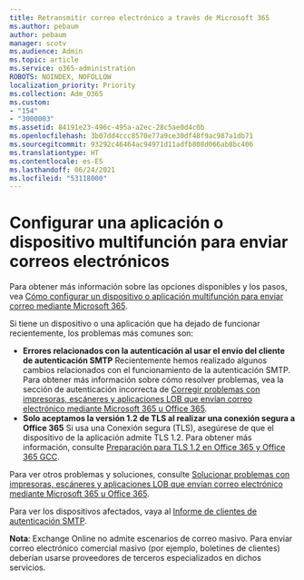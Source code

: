 ```yaml
---
title: Retransmitir correo electrónico a través de Microsoft 365
ms.author: pebaum
author: pebaum
manager: scotv
ms.audience: Admin
ms.topic: article
ms.service: o365-administration
ROBOTS: NOINDEX, NOFOLLOW
localization_priority: Priority
ms.collection: Adm_O365
ms.custom:
- "154"
- "3000003"
ms.assetid: 84191e23-496c-495a-a2ec-28c5ae0d4c0b
ms.openlocfilehash: 3b07dd4ccc8570e77a9ce30df48f9ac987a1db71
ms.sourcegitcommit: 93292c46464ac94971d11adfb808d066ab8bc406
ms.translationtype: HT
ms.contentlocale: es-ES
ms.lasthandoff: 06/24/2021
ms.locfileid: "53118000"
---
```

# <a name="set-up-a-multifunction-device-or-application-to-send-email"></a>Configurar una aplicación o dispositivo multifunción para enviar correos electrónicos

Para obtener más información sobre las opciones disponibles y los pasos, vea [Cómo configurar un dispositivo o aplicación multifunción para enviar correo mediante Microsoft 365](/Exchange/mail-flow-best-practices/how-to-set-up-a-multifunction-device-or-application-to-send-email-using-microsoft-365-or-office-365).
  
Si tiene un dispositivo o una aplicación que ha dejado de funcionar recientemente, los problemas más comunes son:

- **Errores relacionados con la autenticación al usar el envío del cliente de autenticación SMTP** Recientemente hemos realizado algunos cambios relacionados con el funcionamiento de la autenticación SMTP. Para obtener más información sobre cómo resolver problemas, vea la sección de autenticación incorrecta de [Corregir problemas con impresoras, escáneres y aplicaciones LOB que envían correo electrónico mediante Microsoft 365 u Office 365](/Exchange/mail-flow-best-practices/fix-issues-with-printers-scanners-and-lob-applications-that-send-email-using-off#error-authentication-unsuccessful).
- **Solo aceptamos la versión 1.2 de TLS al realizar una conexión segura a Office 365** Si usa una Conexión segura (TLS), asegúrese de que el dispositivo de la aplicación admite TLS 1.2. Para obtener más información, consulte [Preparación para TLS 1.2 en Office 365 y Office 365 GCC](/microsoft-365/compliance/prepare-tls-1.2-in-office-365).
 
Para ver otros problemas y soluciones, consulte [Solucionar problemas con impresoras, escáneres y aplicaciones LOB que envían correo electrónico mediante Microsoft 365 u Office 365](/Exchange/mail-flow-best-practices/fix-issues-with-printers-scanners-and-lob-applications-that-send-email-using-off).

Para ver los dispositivos afectados, vaya al [Informe de clientes de autenticación SMTP](https://protection.office.com/mailflow/dashboard).

**Nota**: Exchange Online no admite escenarios de correo masivo. Para enviar correo electrónico comercial masivo (por ejemplo, boletines de clientes) deberían usarse proveedores de terceros especializados en dichos servicios.
